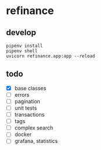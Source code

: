 # refinance

## develop
```
pipenv install
pipenv shell
uvicorn refinance.app:app --reload
```

## todo
- [x] base classes
- [ ] errors
- [ ] pagination
- [ ] unit tests
- [ ] transactions
- [ ] tags
- [ ] complex search
- [ ] docker
- [ ] grafana, statistics
